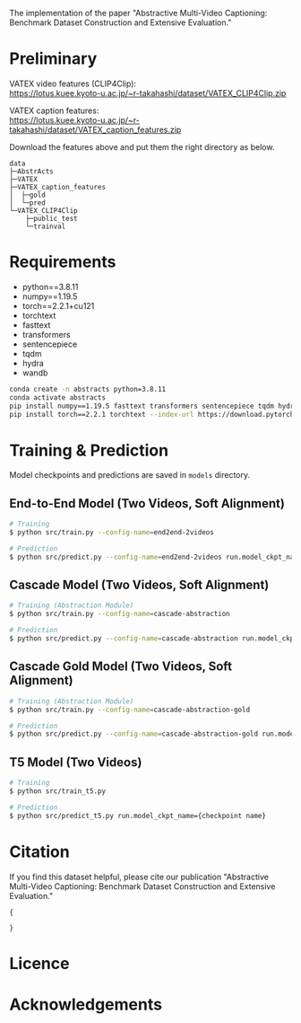 The implementation of the paper "Abstractive Multi-Video Captioning:
Benchmark Dataset Construction and Extensive Evaluation."

# Preliminary
VATEX video features (CLIP4Clip):  
https://lotus.kuee.kyoto-u.ac.jp/~r-takahashi/dataset/VATEX_CLIP4Clip.zip

VATEX caption features:  
https://lotus.kuee.kyoto-u.ac.jp/~r-takahashi/dataset/VATEX_caption_features.zip

Download the features above and put them the right directory as below.

```
data
├─AbstrActs
├─VATEX
├─VATEX_caption_features
│  ├─gold
│  └─pred
└─VATEX_CLIP4Clip
    ├─public_test
    └─trainval
```

# Requirements
- python==3.8.11
- numpy==1.19.5
- torch==2.2.1+cu121
- torchtext
- fasttext
- transformers
- sentencepiece
- tqdm
- hydra
- wandb

```bash
conda create -n abstracts python=3.8.11
conda activate abstracts
pip install numpy==1.19.5 fasttext transformers sentencepiece tqdm hydra-core wandb
pip install torch==2.2.1 torchtext --index-url https://download.pytorch.org/whl/cu121
```

# Training & Prediction
Model checkpoints and predictions are saved in `models` directory.

## End-to-End Model (Two Videos, Soft Alignment)
```bash
# Training
$ python src/train.py --config-name=end2end-2videos

# Prediction
$ python src/predict.py --config-name=end2end-2videos run.model_ckpt_name={checkpoint name}
```

## Cascade Model (Two Videos, Soft Alignment)
```bash
# Training (Abstraction Module)
$ python src/train.py --config-name=cascade-abstraction

# Prediction
$ python src/predict.py --config-name=cascade-abstraction run.model_ckpt_name={checkpoint name}
```

## Cascade Gold Model (Two Videos, Soft Alignment)
```bash
# Training (Abstraction Module)
$ python src/train.py --config-name=cascade-abstraction-gold

# Prediction
$ python src/predict.py --config-name=cascade-abstraction-gold run.model_ckpt_name={checkpoint name}
```

## T5 Model (Two Videos)
```bash
# Training
$ python src/train_t5.py

# Prediction
$ python src/predict_t5.py run.model_ckpt_name={checkpoint name}
```

# Citation
If you find this dataset helpful, please cite our publication "Abstractive Multi-Video Captioning: Benchmark Dataset Construction and Extensive Evaluation."

```
{

}
```

# Licence

# Acknowledgements
